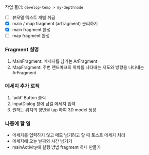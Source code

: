 작업 폴더: `develop-temp > my-depthnode`

- [ ] 뷰모델 텍스트 개별 취급
- [x] main / map fragment (arfragment) 분리하기
- [x] main fragment 완성
- [ ] map fragment 완성

### Fragment 설명
1. MainFragment: 메세지를 남기는 ArFragment
2. MapFragment: 주변 랜드마크의 위치를 나타내는 지도와 방향을 나타내는 ArFragment

### 메세지 추가 로직
1. 'add' Button 클릭
2. InputDialog 창에 남길 메세지 입력
3. 원하는 위치의 평면을 tap 하여 3D model 생성  


### 나중에 할 일
- 메세지를 입력하지 않고 메모 남기려고 할 때 토스트 메세지 처리
- 메세지에 오늘 날짜와 시간 남기기
- mainActivity에 실행 방법 fragment 하나 만들기
